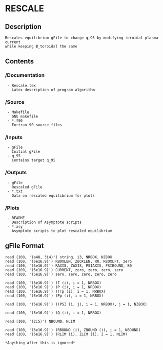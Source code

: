 # RESCALE

## Description
    Rescales equilibrium gFile to change q_95 by modifying toroidal plasma current 
    while keeping B_toroidal the same
	
## Contents	

 ### /Documentation
     - Rescale.tex
       Latex description of program algorithm

 ### /Source 
     - Makefile
	   GNU makefile 
     - *.f90
       Fortran_90 source files
 
 ### /Inputs
     - gFile
       Initial gFile
     - q_95 
       Contains target q_95
	
 ### /Outputs
     - gFile
       Rescaled gFile
     - *.txt
       Data on rescaled equilibrium for plots
	
 ### /Plots 
     - README
       Description of Asymptote scripts
     - *.asy
       Asymptote scripts to plot rescaled equilibrium

## gFile Format

    read (100, '(a48, 3i4)') string, i3, NRBOX, NZBOX
    read (100, '(5e16.9)') RBOXLEN, ZBOXLEN, R0, RBOXLFT, zero
    read (100, '(5e16.9)') RAXIS, ZAXIS, PSIAXIS, PSIBOUND, B0
    read (100, '(5e16.9)') CURRENT, zero, zero, zero, zero
    read (100, '(5e16.9)') zero, zero, zero, zero, zero
 
    read (100, '(5e16.9)') (T (i), i = 1, NRBOX)
    read (100, '(5e16.9)') (P (i), i = 1, NRBOX)
    read (100, '(5e16.9)') (TTp (i), i = 1, NRBOX)
    read (100, '(5e16.9)') (Pp (i), i = 1, NRBOX)
  
    read (100, '(5e16.9)') ((PSI (i, j), i = 1, NRBOX), j = 1, NZBOX)

    read (100, '(5e16.9)') (Q (i), i = 1, NRBOX)

    read (100, '(2i5)') NBOUND, NLIM

    read (100, '(5e16.9)') (RBOUND (i), ZBOUND (i), i = 1, NBOUND)
    read (100, '(5e16.9)') (RLIM (i), ZLIM (i), i = 1, NLIM)
  
    *Anything after this is ignored*
  
